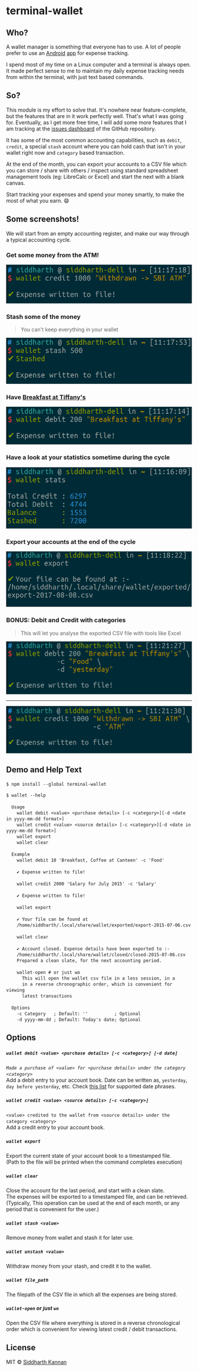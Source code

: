 # terminal-wallet

## Who?

A wallet manager is something that everyone has to use. A lot of people prefer
to use an
[Android](https://play.google.com/store/apps/details?id=com.greyblue.expensetracker)
[app](https://play.google.com/store/apps/details?id=com.daamitt.walnut.app) for
expense tracking.

I spend most of my time on a Linux computer and a terminal is always open. It
made perfect sense to me to maintain my daily expense tracking needs from within
the terminal, with just text based commands. 

## So?

This module is my effort to solve that. It's nowhere near feature-complete, but
the features that are in it work perfectly well. That's what I was going for.
Eventually, as I get more free time, I will add some more features that I am
tracking at the [issues
dashboard](https://github.com/icyflame/terminal-wallet/issues) of the GitHub
repository.

It has some of the most common accounting capabilities, such as `debit`,
`credit`, a special `stash` account where you can hold cash that isn't in your
wallet right now and `category` based transaction.

At the end of the month, you can export your accounts to a CSV file which you
can store / share with others / inspect using standard spreadsheet management
tools (eg: LibreCalc or Excel) and start the next with a blank canvas.

Start tracking your expenses and spend your money smartly, to make the most of
what you earn. :smile:

## Some screenshots!

We will start from an empty accounting register, and make our way through a
typical accounting cycle.

### Get some money from the ATM!

![img](./credit-basic.png)

### Stash some of the money

> You can't keep everything in your wallet

![img](./stash-basic.png)

### Have [Breakfast at Tiffany's](https://en.wikipedia.org/wiki/Breakfast_at_Tiffany%27s_(film))

![img](./debit-basic.png)

### Have a look at your statistics sometime during the cycle

![img](./statistics.png)

### Export your accounts at the end of the cycle

![img](./export-basic.png)

### BONUS: Debit and Credit with categories

> This will let you analyse the exported CSV file with tools like Excel

![img](./debit-category.png)

***

![img](./credit-category.png)

## Demo and Help Text

```
$ npm install --global terminal-wallet
```
```
$ wallet --help

  Usage
    wallet debit <value> <purchase details> [-c <category>][-d <date in yyyy-mm-dd format>]
    wallet credit <value> <source details> [-c <category>][-d <date in yyyy-mm-dd format>]
    wallet export
    wallet clear

  Example
    wallet debit 10 'Breakfast, Coffee at Canteen' -c 'Food'

    ✔ Expense written to file!

    wallet credit 2000 'Salary for July 2015' -c 'Salary'

    ✔ Expense written to file!

    wallet export

    ✔ Your file can be found at
    /home/siddharth/.local/share/wallet/exported/export-2015-07-06.csv

    wallet clear

    ✔ Account closed. Expense details have been exported to :-
    /home/siddharth/.local/share/wallet/closed/closed-2015-07-06.csv
    Prepared a clean slate, for the next accounting period.

    wallet-open # or just wo
      This will open the wallet csv file in a less session, in a
      in a reverse chronographic order, which is convenient for viewing
      latest transactions

  Options
    -c Category   ; Default: ''          ; Optional
    -d yyyy-mm-dd ; Default: Today's date; Optional
```


## Options

##### `wallet debit <value> <purchase details> [-c <category>] [-d date]`

_`Made a purchase of <value> for <purchase details> under the category <category>`_  
Add a debit entry to your account book. Date can be written as, `yesterday`, `day before yesterday`,
etc. Check [this list](https://github.com/icyflame/relative-date-reverse/blob/master/supported.md) for 
supported date phrases.

##### `wallet credit <value> <source details> [-c <category>]`

`<value> credited to the wallet from <source details> under the category <category>`  
Add a credit entry to your account book.

##### `wallet export`

Export the current state of your account book to a timestamped file.  
(Path to the file will be printed when the command completes execution)

##### `wallet clear`

Close the account for the last period, and start with a clean slate.  
The expenses will be exported to a timestamped file, and can be retrieved.
(Typically, This operation can be used at the end of each month, or any period that is convenient for the user.)

##### `wallet stash <value>`

Remove money from wallet and stash it for later use.

##### `wallet unstash <value>`

Withdraw money from your stash, and credit it to the wallet.

##### `wallet file_path`

The filepath of the CSV file in which all the expenses are being stored.

##### `wallet-open` or just `wo`

Open the CSV file where everything is stored in a reverse chronological order
which is convenient for viewing latest credit / debit transactions.


## License

MIT © [Siddharth Kannan](http://icyflame.github.io)
